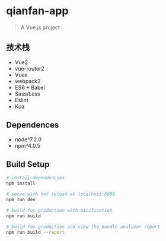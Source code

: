 # qianfan-app

> A Vue.js project

## 技术栈

- Vue2
- vue-router2
- Vuex
- webpack2
- ES6 + Babel
- Sass/Less
- Eslint
- Koa

## Dependences

- node^7.2.0
- npm^4.0.5

## Build Setup

``` bash
# install dependencies
npm install

# serve with hot reload at localhost:8080
npm run dev

# build for production with minification
npm run build

# build for production and view the bundle analyzer report
npm run build --report
```
